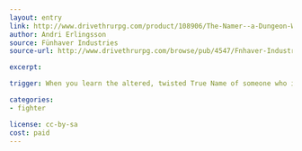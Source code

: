 ```yaml
---
layout: entry
link: http://www.drivethrurpg.com/product/108906/The-Namer--a-Dungeon-World-compatible-class
author: Andri Erlingsson
source: Fünhaver Industries
source-url: http://www.drivethrurpg.com/browse/pub/4547/Fnhaver-Industries

excerpt:

trigger: When you learn the altered, twisted True Name of someone who is dead...

categories:
- fighter

license: cc-by-sa
cost: paid
---
```

